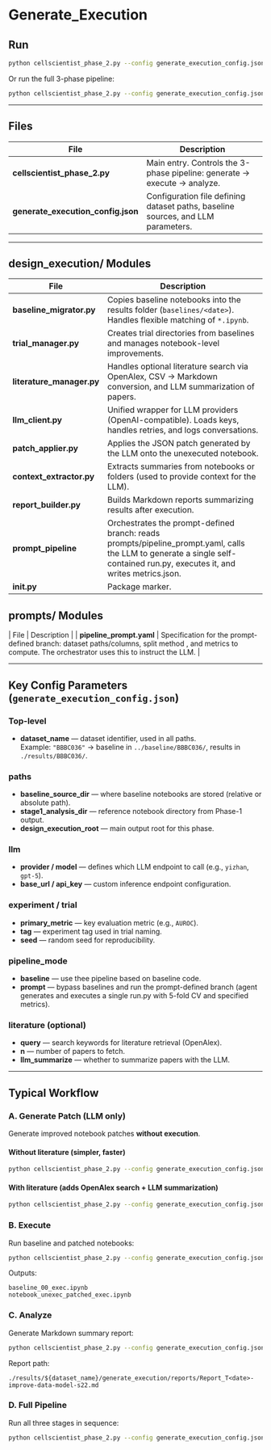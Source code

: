 # Generate_Execution

## Run
```bash
python cellscientist_phase_2.py --config generate_execution_config.json generate --with-lit
```

Or run the full 3-phase pipeline:
```bash
python cellscientist_phase_2.py --config generate_execution_config.json run --with-lit
```

---

## Files
| File | Description |
|------|--------------|
| **cellscientist_phase_2.py** | Main entry. Controls the 3-phase pipeline: generate → execute → analyze. |
| **generate_execution_config.json** | Configuration file defining dataset paths, baseline sources, and LLM parameters. |

---

## design_execution/ Modules
| File | Description |
|------|--------------|
| **baseline_migrator.py** | Copies baseline notebooks into the results folder (`baselines/<date>`). Handles flexible matching of `*.ipynb`. |
| **trial_manager.py** | Creates trial directories from baselines and manages notebook-level improvements. |
| **literature_manager.py** | Handles optional literature search via OpenAlex, CSV → Markdown conversion, and LLM summarization of papers. |
| **llm_client.py** | Unified wrapper for LLM providers (OpenAI-compatible). Loads keys, handles retries, and logs conversations. |
| **patch_applier.py** | Applies the JSON patch generated by the LLM onto the unexecuted notebook. |
| **context_extractor.py** | Extracts summaries from notebooks or folders (used to provide context for the LLM). |
| **report_builder.py** | Builds Markdown reports summarizing results after execution. |
| **prompt_pipeline** | Orchestrates the prompt-defined branch: reads prompts/pipeline_prompt.yaml, calls the LLM to generate a single self-contained run.py, executes it, and writes metrics.json. |
| **__init__.py** | Package marker. |

## prompts/ Modules
| File | Description |
| **pipeline_prompt.yaml** | Specification for the prompt-defined branch: dataset paths/columns, split method , and metrics to compute. The orchestrator uses this to instruct the LLM. |

---


## Key Config Parameters (`generate_execution_config.json`)

### Top-level
* **dataset_name** — dataset identifier, used in all paths.  
  Example: `"BBBC036"` → baseline in `../baseline/BBBC036/`, results in `./results/BBBC036/`.

### paths
* **baseline_source_dir** — where baseline notebooks are stored (relative or absolute path).  
* **stage1_analysis_dir** — reference notebook directory from Phase-1 output.  
* **design_execution_root** — main output root for this phase.

### llm
* **provider / model** — defines which LLM endpoint to call (e.g., `yizhan`, `gpt-5`).  
* **base_url / api_key** — custom inference endpoint configuration.  

### experiment / trial
* **primary_metric** — key evaluation metric (e.g., `AUROC`).  
* **tag** — experiment tag used in trial naming.  
* **seed** — random seed for reproducibility.

### pipeline_mode

* **baseline** — use thee pipeline based on baseline code.
* **prompt** — bypass baselines and run the prompt-defined branch (agent generates and executes a single run.py with 5-fold CV and specified metrics).


### literature (optional)
* **query** — search keywords for literature retrieval (OpenAlex).  
* **n** — number of papers to fetch.  
* **llm_summarize** — whether to summarize papers with the LLM.  


---

## Typical Workflow

### **A. Generate Patch (LLM only)**
Generate improved notebook patches **without execution**.

#### Without literature (simpler, faster)

```bash
python cellscientist_phase_2.py --config generate_execution_config.json --pipeline-mode prompt generate 
```

#### With literature (adds OpenAlex search + LLM summarization)

```bash
python cellscientist_phase_2.py --config generate_execution_config.json --pipeline-mode prompt generate --with-lit
```

### **B. Execute**
Run baseline and patched notebooks:
```bash
python cellscientist_phase_2.py --config generate_execution_config.json --pipeline-mode prompt execute --which both
```

Outputs:
```
baseline_00_exec.ipynb
notebook_unexec_patched_exec.ipynb
```

### **C. Analyze**
Generate Markdown summary report:
```bash
python cellscientist_phase_2.py --config generate_execution_config.json --pipeline-mode prompt analyze
```
Report path:
```
./results/${dataset_name}/generate_execution/reports/Report_T<date>-improve-data-model-s22.md
```


### **D. Full Pipeline**
Run all three stages in sequence:
```bash
python cellscientist_phase_2.py --config generate_execution_config.json run --with-lit --which both
```


